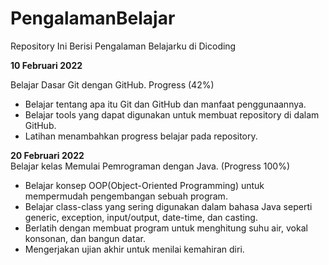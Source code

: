# PengalamanBelajar
Repository Ini Berisi Pengalaman Belajarku di Dicoding

**10 Februari 2022**

Belajar Dasar Git dengan GitHub. Progress (42%)
  * Belajar tentang apa itu Git dan GitHub dan manfaat penggunaannya.
  * Belajar tools yang dapat digunakan untuk membuat repository di dalam GitHub.
  * Latihan menambahkan progress belajar pada repository.

**20 Februari 2022**  
Belajar kelas Memulai Pemrograman dengan Java. (Progress 100%)
  * Belajar konsep OOP(Object-Oriented Programming) untuk mempermudah pengembangan sebuah program.
  * Belajar class-class yang sering digunakan dalam bahasa Java seperti generic, exception, input/output, date-time, dan casting.
  * Berlatih dengan membuat program untuk menghitung suhu air, vokal konsonan, dan bangun datar.
  * Mengerjakan ujian akhir untuk menilai kemahiran diri.
